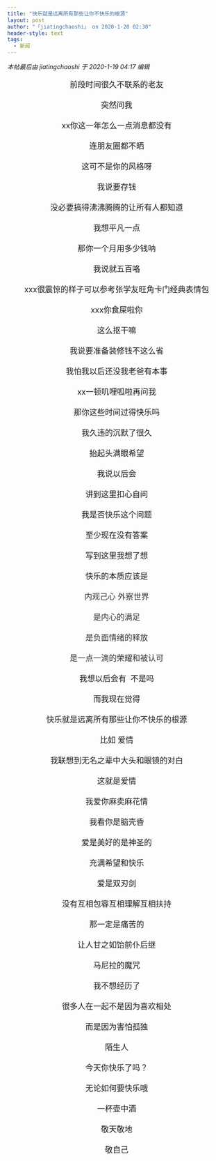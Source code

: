 ```yaml
---
title: "快乐就是远离所有那些让你不快乐的根源"
layout: post
author: "「jiatingchaoshi」 on 2020-1-20 02:30"
header-style: text
tags:
  - 新闻
---
```


<head></head>
<body>
 <i class="pstatus"> 本帖最后由 jiatingchaoshi 于 2020-1-19 04:17 编辑 </i>
 <br> 
 <br> 
 <div align="center"> 
  <font size="4">前段时间很久不联系的老友</font> 
 </div>
 <font size="4"><br> </font> 
 <div align="center"> 
  <font size="4">突然问我</font> 
 </div>
 <font size="4"><br> </font> 
 <div align="center"> 
  <font size="4">xx你这一年怎么一点消息都没有</font> 
 </div>
 <font size="4"><br> </font> 
 <div align="center"> 
  <font size="4">连朋友圈都不晒</font> 
 </div>
 <font size="4"><br> </font> 
 <div align="center"> 
  <font size="4">这可不是你的风格呀</font> 
 </div>
 <font size="4"><br> </font> 
 <div align="center"> 
  <font size="4">我说要存钱</font> 
 </div>
 <font size="4"><br> </font> 
 <div align="center"> 
  <font size="4">没必要搞得沸沸腾腾的让所有人都知道</font> 
 </div>
 <font size="4"><br> </font> 
 <div align="center"> 
  <font size="4">我想平凡一点</font> 
 </div>
 <font size="4"><br> </font> 
 <div align="center"> 
  <font size="4">那你一个月用多少钱呐</font> 
 </div>
 <font size="4"><br> </font> 
 <div align="center"> 
  <font size="4">我说就五百咯</font> 
 </div>
 <font size="4"><br> </font> 
 <div align="center"> 
  <font size="4">xxx很震惊的样子可以参考张学友旺角卡门经典表情包</font> 
 </div>
 <font size="4"><br> </font> 
 <div align="center"> 
  <font size="4">xxx你食屎啦你</font> 
 </div>
 <font size="4"><br> </font> 
 <div align="center"> 
  <font size="4">这么抠干嘛</font> 
 </div>
 <font size="4"><br> </font> 
 <div align="center"> 
  <font size="4">我说要准备装修钱不这么省</font> 
 </div>
 <font size="4"><br> </font> 
 <div align="center"> 
  <font size="4">我怕我以后还没我老爸有本事</font> 
 </div>
 <font size="4"><br> </font> 
 <div align="center"> 
  <font size="4">xx一顿叽哩呱啦再问我</font> 
 </div>
 <font size="4"><br> </font> 
 <div align="center"> 
  <font size="4">那你这些时间过得快乐吗</font> 
 </div>
 <font size="4"><br> </font> 
 <div align="center"> 
  <font size="4">我久违的沉默了很久</font> 
 </div>
 <font size="4"><br> </font> 
 <div align="center"> 
  <font size="4">抬起头满眼希望</font> 
 </div>
 <font size="4"><br> </font> 
 <div align="center"> 
  <font size="4">我说以后会</font> 
 </div>
 <font size="4"><br> </font> 
 <div align="center"> 
  <font size="4">讲到这里扣心自问</font> 
 </div>
 <font size="4"><br> </font> 
 <div align="center"> 
  <font size="4">我是否快乐这个问题</font> 
 </div>
 <font size="4"><br> </font> 
 <div align="center"> 
  <font size="4">至少现在没有答案</font> 
 </div>
 <font size="4"><br> </font> 
 <div align="center"> 
  <font size="4">写到这里我想了想</font> 
 </div>
 <font size="4"><br> </font> 
 <div align="center"> 
  <font size="4">快乐的本质应该是</font> 
 </div>
 <font size="4"><br> </font> 
 <div align="center"> 
  <font color="#333333"><font face="arial"><font size="4">内观己心 外察世界</font></font></font> 
 </div>
 <font size="4"><br> </font> 
 <div align="center"> 
  <font color="#333333"><font face="arial"><font size="4">是内心的满足</font></font></font> 
 </div>
 <font size="4"><br> </font> 
 <div align="center"> 
  <font color="#333333"><font face="arial"><font size="4">是负面情绪的释放</font></font></font> 
 </div>
 <font size="4"><br> </font> 
 <div align="center"> 
  <font color="#333333"><font face="arial"><font size="4">是一点一滴的荣耀和被认可</font></font></font> 
 </div>
 <font size="4"><br> </font> 
 <div align="center"> 
  <font size="4">我想以后会有&nbsp;&nbsp;不是吗</font> 
 </div>
 <font size="4"><br> </font> 
 <div align="center"> 
  <font size="4">而我现在觉得</font> 
 </div>
 <font size="4"><br> </font> 
 <div align="center"> 
  <font size="4">快乐就是远离所有那些让你不快乐的根源</font> 
 </div>
 <font size="4"><br> </font> 
 <div align="center"> 
  <font size="4">比如 爱情</font> 
 </div>
 <font size="4"><br> </font> 
 <div align="center"> 
  <font size="4">我联想到无名之辈中大头和眼镜的对白</font> 
 </div>
 <font size="4"><br> </font> 
 <div align="center"> 
  <font size="4">这就是爱情</font> 
 </div>
 <font size="4"><br> </font> 
 <div align="center"> 
  <font size="4">我爱你麻卖麻花情</font> 
 </div>
 <font size="4"><br> </font> 
 <div align="center"> 
  <font size="4">我看你是脑壳昏</font> 
 </div>
 <font size="4"><br> </font> 
 <div align="center"> 
  <font size="4">爱是美好的是神圣的</font> 
 </div>
 <font size="4"><br> </font> 
 <div align="center"> 
  <font size="4">充满希望和快乐</font> 
 </div>
 <font size="4"><br> </font> 
 <div align="center"> 
  <font size="4">爱是双刃剑</font> 
 </div>
 <font size="4"><br> </font> 
 <div align="center"> 
  <font size="4">没有互相包容互相理解互相扶持</font> 
 </div>
 <font size="4"><br> </font> 
 <div align="center"> 
  <font size="4">那一定是痛苦的</font> 
 </div>
 <font size="4"><br> </font> 
 <div align="center"> 
  <font size="4">让人甘之如饴前仆后继</font> 
 </div>
 <font size="4"><br> </font> 
 <div align="center"> 
  <font size="4">马尼拉的魔咒</font> 
 </div>
 <font size="4"><br> </font> 
 <div align="center"> 
  <font size="4">我不想经历了</font> 
 </div>
 <font size="4"><br> </font> 
 <div align="center"> 
  <font size="4">很多人在一起不是因为喜欢相处</font> 
 </div>
 <font size="4"><br> </font> 
 <div align="center"> 
  <font size="4">而是因为害怕孤独</font> 
 </div>
 <font size="4"><br> </font> 
 <div align="center"> 
  <font size="4">陌生人</font> 
 </div>
 <font size="4"><br> </font> 
 <div align="center"> 
  <font size="4">今天你快乐了吗？</font> 
 </div>
 <font size="4"><br> </font> 
 <div align="center"> 
  <font size="4">无论如何要快乐哦</font> 
 </div>
 <font size="4"><br> </font> 
 <div align="center"> 
  <font size="4">一杯壶中酒</font> 
 </div>
 <font size="4"><br> </font> 
 <div align="center"> 
  <font size="4">敬天敬地</font> 
 </div>
 <font size="4"><br> </font> 
 <div align="center"> 
  <font size="4">敬自己</font> 
 </div>
 <font size="4"><br> </font>
 <br>
</body>


